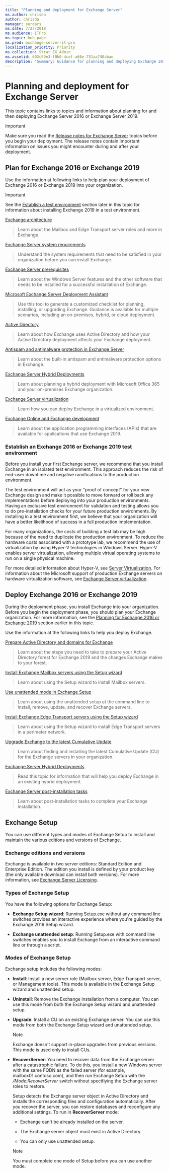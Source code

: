 ```yaml
---
title: "Planning and deployment for Exchange Server"
ms.author: chrisda
author: chrisda
manager: serdars
ms.date: 7/27/2018
ms.audience: ITPro
ms.topic: hub-page
ms.prod: exchange-server-it-pro
localization_priority: Priority
ms.collection: Strat_EX_Admin
ms.assetid: 692c59e3-f0b0-4cef-a66e-751aa740abae
description: "Summary: Guidance for planning and deploying Exchange 2016 or Exchange 2019."
---
```


# Planning and deployment for Exchange Server

This topic contains links to topics and information about planning for and then deploying Exchange Server 2016 or Exchange Server 2019.

> [!IMPORTANT]
> Make sure you read the [Release notes for Exchange Server](../release-notes.md) topics before you begin your deployment. The release notes contain important information on issues you might encounter during and after your deployment.

## Plan for Exchange 2016 or Exchange 2019

 Use the information at following links to help plan your deployment of Exchange 2016 or Exchange 2019 into your organization.

> [!IMPORTANT]
> See the [Establish a test environment](#establish-a-test-environment) section later in this topic for information about installing Exchange 2019 in a test environment.

[Exchange architecture](../architecture/architecture.md)

> Learn about the Mailbox and Edge Transport server roles and more in Exchange.

[Exchange Server system requirements](system-requirements.md)

> Understand the system requirements that need to be satisfied in your organization before you can install Exchange.

[Exchange Server prerequisites](prerequisites.md)

> Learn about the Windows Server features and the other software that needs to be installed for a successful installation of Exchange.

[Microsoft Exchange Server Deployment Assistant](https://go.microsoft.com/fwlink/p/?LinkId=626978)

> Use this tool to generate a customized checklist for planning, installing, or upgrading Exchange. Guidance is available for multiple scenarios, including an on-premises, hybrid, or cloud deployment.

[Active Directory](active-directory/active-directory.md)

> Learn about how Exchange uses Active Directory and how your Active Directory deployment affects your Exchange deployment.

[Antispam and antimalware protection in Exchange Server](../antispam-and-antimalware/antispam-and-antimalware.md)

> Learn about the built-in antispam and antimalware protection options in Exchange.

[Exchange Server Hybrid Deployments](https://docs.microsoft.com/exchange/exchange-hybrid)

> Learn about planning a hybrid deployment with Microsoft Office 365 and your on-premises Exchange organization.

[Exchange Server virtualization](../plan-and-deploy/virtualization.md)

> Learn how you can deploy Exchange in a virtualized environment.

[Exchange Online and Exchange development](https://docs.microsoft.com/exchange/client-developer/exchange-server-development)

> Learn about the application programming interfaces (APIs) that are available for applications that use Exchange 2019.

### Establish an Exchange 2016 or Exchange 2019 test environment

Before you install your first Exchange server, we recommend that you install Exchange in an isolated test environment. This approach reduces the risk of end-user downtime and negative ramifications to the production environment.

The test environment will act as your "proof of concept" for your new Exchange design and make it possible to move forward or roll back any implementations before deploying into your production environments. Having an exclusive test environment for validation and testing allows you to do pre-installation checks for your future production environments. By installing in a test environment first, we believe that your organization will have a better likelihood of success in a full production implementation.

For many organizations, the costs of building a test lab may be high because of the need to duplicate the production environment. To reduce the hardware costs associated with a prototype lab, we recommend the use of virtualization by using Hyper-V technologies in Windows Server. Hyper-V enables server virtualization, allowing multiple virtual operating systems to run on a single physical machine.

For more detailed information about Hyper-V, see [Server Virtualization](https://go.microsoft.com/fwlink/p/?LinkId=117704). For information about the Microsoft support of production Exchange servers on hardware virtualization software, see [Exchange Server virtualization](virtualization.md).

## Deploy Exchange 2016 or Exchange 2019

During the deployment phase, you install Exchange into your organization. Before you begin the deployment phase, you should plan your Exchange organization. For more information, see the [Planning for Exchange 2016 or Exchange 2019](#plan-for-exchange-2016-or-2019) section earlier in this topic.

Use the information at the following links to help you deploy Exchange.

[Prepare Active Directory and domains for Exchange](prepare-ad-and-domains.md)

> Learn about the steps you need to take to prepare your Active Directory forest for Exchange 2019 and the changes Exchange makes to your forest.

[Install Exchange Mailbox servers using the Setup wizard](deploy-new-installations/install-mailbox-role.md)

> Learn about using the Setup wizard to install Mailbox servers.

[Use unattended mode in Exchange Setup](deploy-new-installations/unattended-installs.md)

> Learn about using the unattended setup at the command line to install, remove, update, and recover Exchange servers.

[Install Exchange Edge Transport servers using the Setup wizard](deploy-new-installations/install-edge-transport-role.md)

> Learn about using the Setup wizard to install Edge Transport servers in a perimeter network.

[Upgrade Exchange to the latest Cumulative Update](install-cumulative-updates.md)

> Learn about finding and installing the latest Cumulative Update (CU) for the Exchange servers in your organization.

[Exchange Server Hybrid Deployments](https://docs.microsoft.com/exchange/exchange-hybrid)

> Read this topic for information that will help you deploy Exchange in an existing hybrid deployment.

[Exchange Server post-installation tasks](post-installation-tasks/post-installation-tasks.md)

> Learn about post-installation tasks to complete your Exchange installation.

## Exchange Setup

You can use different types and modes of Exchange Setup to install and maintain the various editions and versions of Exchange.

### Exchange editions and versions

Exchange is available in two server editions: Standard Edition and Enterprise Edition. The edition you install is defined by your product key (the only available download can install both versions). For more information, see [Exchange Server Licensing](https://go.microsoft.com/fwlink/p/?linkid=237292).

### Types of Exchange Setup

You have the following options for Exchange Setup:

- **Exchange Setup wizard**: Running Setup.exe without any command line switches provides an interactive experience where you're guided by the Exchange 2019 Setup wizard.

- **Exchange unattended setup**: Running Setup.exe with command line switches enables you to install Exchange from an interactive command line or through a script.

### Modes of Exchange Setup

Exchange setup includes the following modes:

- **Install**: Install a new server role (Mailbox server, Edge Transport server, or Management tools). This mode is available in the Exchange Setup wizard and unattended setup.

- **Uninstall**: Remove the Exchange installation from a computer. You can use this mode from both the Exchange Setup wizard and unattended setup.

- **Upgrade**: Install a CU on an existing Exchange server. You can use this mode from both the Exchange Setup wizard and unattended setup.

  > [!NOTE]
  > Exchange doesn't support in-place upgrades from previous versions. This mode is used only to install CUs.

- **RecoverServer**: You need to recover data from the Exchange server after a catastrophic failure. To do this, you install a new Windows server with the same FQDN as the failed server (for example, mailbox01.contoso.com), and then run Exchange Setup with the _/Mode:RecoverServer_ switch without specifiying the Exchange server roles to restore.

    Setup detects the Exchange server object in Active Directory and installs the corresponding files and configuration automatically. After you recover the server, you can restore databases and reconfigure any additional settings. To run in **RecoverServer** mode:

    - Exchange can't be already installed on the server.

    - The Exchange server object must exist in Active Directory.

    - You can only use unattended setup.

  > [!NOTE]
  > You must complete one mode of Setup before you can use another mode.
